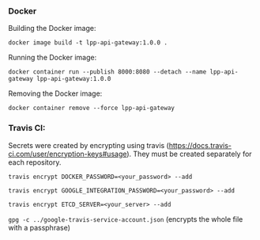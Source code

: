 ### Docker

Building the Docker image: 

`docker image build -t lpp-api-gateway:1.0.0 .`

Running the Docker image:

`docker container run --publish 8000:8080 --detach --name lpp-api-gateway lpp-api-gateway:1.0.0`

Removing the Docker image:

`docker container remove --force lpp-api-gateway`


### Travis CI:

Secrets  were created by encrypting using travis (https://docs.travis-ci.com/user/encryption-keys#usage).
They must be created separately for each repository.

`travis encrypt DOCKER_PASSWORD=<your_password> --add`

`travis encrypt GOOGLE_INTEGRATION_PASSWORD=<your_password> --add`

`travis encrypt ETCD_SERVER=<your_server> --add`

`gpg -c ../google-travis-service-account.json` (encrypts the whole file with a passphrase)